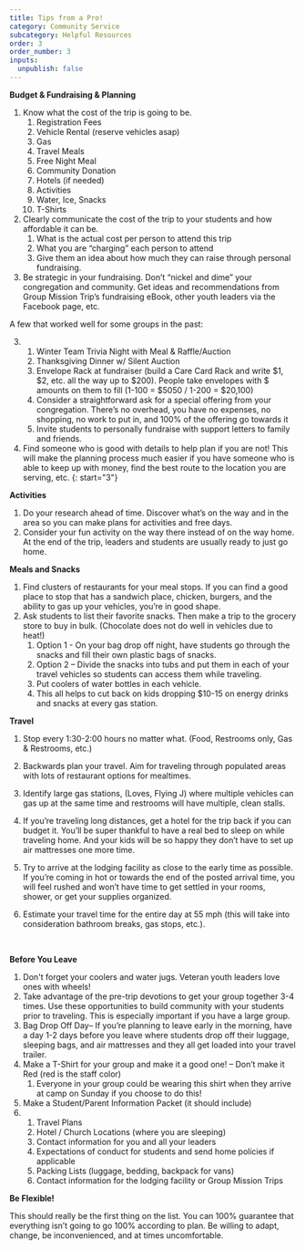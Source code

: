 ```yaml
---
title: Tips from a Pro!
category: Community Service
subcategory: Helpful Resources
order: 3
order_number: 3
inputs:
  unpublish: false
---
```

**Budget & Fundraising & Planning**

1. Know what the cost of the trip is going to be.
   1. Registration Fees
   2. Vehicle Rental (reserve vehicles asap)
   3. Gas
   4. Travel Meals
   5. Free Night Meal
   6. Community Donation
   7. Hotels (if needed)
   8. Activities
   9. Water, Ice, Snacks
   10. T-Shirts
2. Clearly communicate the cost of the trip to your students and how affordable it can be.
   1. What is the actual cost per person to attend this trip
   2. What you are “charging” each person to attend
   3. Give them an idea about how much they can raise through personal fundraising.
3. Be strategic in your fundraising. Don’t “nickel and dime” your congregation and community. Get ideas and recommendations from Group Mission Trip’s fundraising eBook, other youth leaders via the Facebook page, etc.

A few that worked well for some groups in the past:

3. 1. Winter Team Trivia Night with Meal & Raffle/Auction
   2. Thanksgiving Dinner w/ Silent Auction
   3. Envelope Rack at fundraiser (build a Care Card Rack and write $1, $2, etc. all the way up to $200). People take envelopes with $ amounts on them to fill (1-100 = $5050 / 1-200 = $20,100)
   4. Consider a straightforward ask for a special offering from your congregation. There’s no overhead, you have no expenses, no shopping, no work to put in, and 100% of the offering go towards it
   5. Invite students to personally fundraise with support letters to family and friends.
4. Find someone who is good with details to help plan if you are not! This will make the planning process much easier if you have someone who is able to keep up with money, find the best route to the location you are serving, etc.
{: start="3"}

**Activities**

1. Do your research ahead of time. Discover what’s on the way and in the area so you can make plans for activities and free days.
2. Consider your fun activity on the way there instead of on the way home. At the end of the trip, leaders and students are usually ready to just go home.

**Meals and Snacks**

1. Find clusters of restaurants for your meal stops. If you can find a good place to stop that has a sandwich place, chicken, burgers, and the ability to gas up your vehicles, you’re in good shape.
2. Ask students to list their favorite snacks. Then make a trip to the grocery store to buy in bulk. (Chocolate does not do well in vehicles due to heat!)
   1. Option 1 - On your bag drop off night, have students go through the snacks and fill their own plastic bags of snacks.
   2. Option 2 – Divide the snacks into tubs and put them in each of your travel vehicles so students can access them while traveling.
   3. Put coolers of water bottles in each vehicle.
   4. This all helps to cut back on kids dropping $10-15 on energy drinks and snacks at every gas station.

**Travel**

1. Stop every 1:30-2:00 hours no matter what. (Food, Restrooms only, Gas & Restrooms, etc.)
2. Backwards plan your travel. Aim for traveling through populated areas with lots of restaurant options for mealtimes.
3. Identify large gas stations, (Loves, Flying J) where multiple vehicles can gas up at the same time and restrooms will have multiple, clean stalls.
4. If you’re traveling long distances, get a hotel for the trip back if you can budget it. You’ll be super thankful to have a real bed to sleep on while traveling home. And your kids will be so happy they don’t have to set up air mattresses one more time.
5. Try to arrive at the lodging facility as close to the early time as possible. If you’re coming in hot or towards the end of the posted arrival time, you will feel rushed and won’t have time to get settled in your rooms, shower, or get your supplies organized.
6. Estimate your travel time for the entire day at 55 mph (this will take into consideration bathroom breaks, gas stops, etc.).

   &nbsp;

**Before You Leave**

1. Don't forget your coolers and water jugs. Veteran youth leaders love ones with wheels!
2. Take advantage of the pre-trip devotions to get your group together 3-4 times. Use these opportunities to build community with your students prior to traveling. This is especially important if you have a large group.
3. Bag Drop Off Day– If you’re planning to leave early in the morning, have a day 1-2 days before you leave where students drop off their luggage, sleeping bags, and air mattresses and they all get loaded into your travel trailer.
4. Make a T-Shirt for your group and make it a good one! – Don’t make it Red (red is the staff color)
   1. Everyone in your group could be wearing this shirt when they arrive at camp on Sunday if you choose to do this!
5. Make a Student/Parent Information Packet (it should include)
6. 1. Travel Plans
   2. Hotel / Church Locations (where you are sleeping)
   3. Contact information for you and all your leaders
   4. Expectations of conduct for students and send home policies if applicable
   5. Packing Lists (luggage, bedding, backpack for vans)
   6. Contact information for the lodging facility or Group Mission Trips

**Be Flexible!**

This should really be the first thing on the list. You can 100% guarantee that everything isn’t going to go 100% according to plan. Be willing to adapt, change, be inconvenienced, and at times uncomfortable.